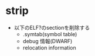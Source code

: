 # strip

* 以下のELF?のsectionを削除する
  * .symtab(symbol table)
  * debug 情報(DWARF)
  * relocation information
